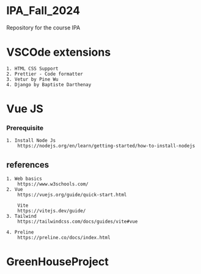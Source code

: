 # IPA_Fall_2024
Repository for the course IPA


# VSCOde extensions
    1. HTML CSS Support
    2. Prettier - Code formatter
    3. Vetur by Pine Wu
    4. Django by Baptiste Darthenay

# Vue JS

### Prerequisite 
    1. Install Node Js
        https://nodejs.org/en/learn/getting-started/how-to-install-nodejs


## references
    1. Web basics
        https://www.w3schools.com/
    2. Vue
        https://vuejs.org/guide/quick-start.html

        Vite 
        https://vitejs.dev/guide/
    3. Tailwind
        https://tailwindcss.com/docs/guides/vite#vue
    
    4. Preline
        https://preline.co/docs/index.html
# GreenHouseProject
